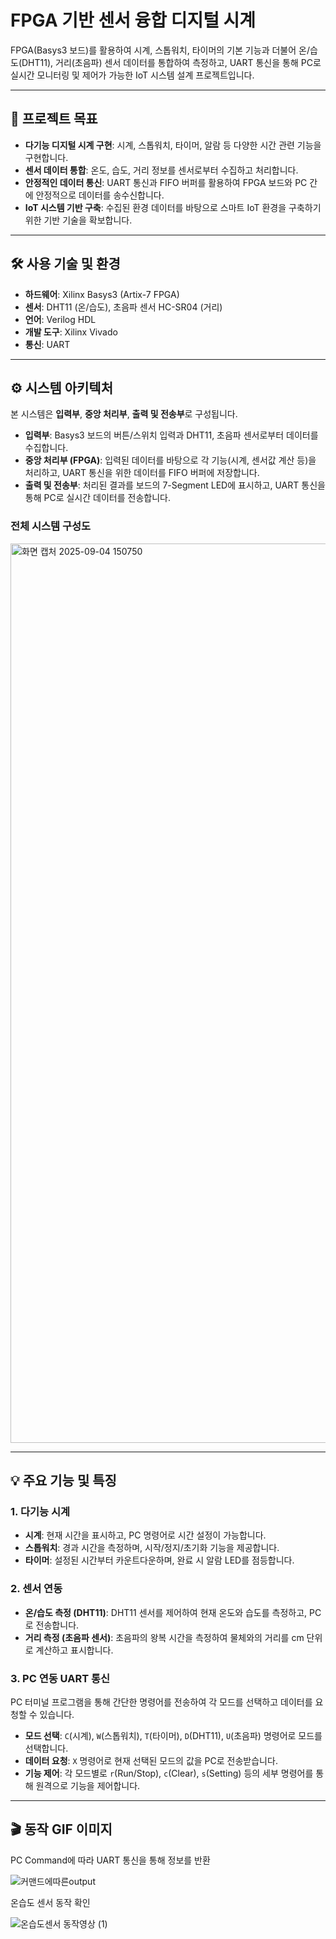 # FPGA 기반 센서 융합 디지털 시계

FPGA(Basys3 보드)를 활용하여 시계, 스톱워치, 타이머의 기본 기능과 더불어 온/습도(DHT11), 거리(초음파) 센서 데이터를 통합하여 측정하고, UART 통신을 통해 PC로 실시간 모니터링 및 제어가 가능한 IoT 시스템 설계 프로젝트입니다.

---

## 🚀 프로젝트 목표

- **다기능 디지털 시계 구현**: 시계, 스톱워치, 타이머, 알람 등 다양한 시간 관련 기능을 구현합니다.
- **센서 데이터 통합**: 온도, 습도, 거리 정보를 센서로부터 수집하고 처리합니다.
- **안정적인 데이터 통신**: UART 통신과 FIFO 버퍼를 활용하여 FPGA 보드와 PC 간에 안정적으로 데이터를 송수신합니다.
- **IoT 시스템 기반 구축**: 수집된 환경 데이터를 바탕으로 스마트 IoT 환경을 구축하기 위한 기반 기술을 확보합니다.

---

## 🛠️ 사용 기술 및 환경

- **하드웨어**: Xilinx Basys3 (Artix-7 FPGA)
- **센서**: DHT11 (온/습도), 초음파 센서 HC-SR04 (거리)
- **언어**: Verilog HDL
- **개발 도구**: Xilinx Vivado
- **통신**: UART

---

## ⚙️ 시스템 아키텍처

본 시스템은 **입력부**, **중앙 처리부**, **출력 및 전송부**로 구성됩니다.
- **입력부**: Basys3 보드의 버튼/스위치 입력과 DHT11, 초음파 센서로부터 데이터를 수집합니다.
- **중앙 처리부 (FPGA)**: 입력된 데이터를 바탕으로 각 기능(시계, 센서값 계산 등)을 처리하고, UART 통신을 위한 데이터를 FIFO 버퍼에 저장합니다.
- **출력 및 전송부**: 처리된 결과를 보드의 7-Segment LED에 표시하고, UART 통신을 통해 PC로 실시간 데이터를 전송합니다.

### 전체 시스템 구성도
<img width="2559" height="1439" alt="화면 캡처 2025-09-04 150750" src="https://github.com/user-attachments/assets/d939903d-20be-4081-abf2-f0a79107325a" />


---

## 💡 주요 기능 및 특징

### 1. 다기능 시계
- **시계**: 현재 시간을 표시하고, PC 명령어로 시간 설정이 가능합니다.
- **스톱워치**: 경과 시간을 측정하며, 시작/정지/초기화 기능을 제공합니다.
- **타이머**: 설정된 시간부터 카운트다운하며, 완료 시 알람 LED를 점등합니다.

### 2. 센서 연동
- **온/습도 측정 (DHT11)**: DHT11 센서를 제어하여 현재 온도와 습도를 측정하고, PC로 전송합니다.
- **거리 측정 (초음파 센서)**: 초음파의 왕복 시간을 측정하여 물체와의 거리를 cm 단위로 계산하고 표시합니다.

### 3. PC 연동 UART 통신
PC 터미널 프로그램을 통해 간단한 명령어를 전송하여 각 모드를 선택하고 데이터를 요청할 수 있습니다.

- **모드 선택**: `C`(시계), `W`(스톱워치), `T`(타이머), `D`(DHT11), `U`(초음파) 명령어로 모드를 선택합니다.
- **데이터 요청**: `X` 명령어로 현재 선택된 모드의 값을 PC로 전송받습니다.
- **기능 제어**: 각 모드별로 `r`(Run/Stop), `c`(Clear), `s`(Setting) 등의 세부 명령어를 통해 원격으로 기능을 제어합니다.

---

## 🎬 동작 GIF 이미지

PC Command에 따라 UART 통신을 통해 정보를 반환

![커맨드에따른output](https://github.com/user-attachments/assets/9d704382-8a54-4cfe-8e32-b4949530b115)

온습도 센서 동작 확인

![온습도센서 동작영상 (1)](https://github.com/user-attachments/assets/d26ac884-9784-47be-957d-0972b409315e)
